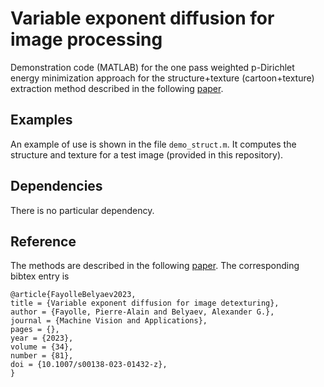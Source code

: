 # Variable exponent diffusion for image processing  
Demonstration code (MATLAB) for the one pass weighted p-Dirichlet energy minimization approach for the structure+texture (cartoon+texture) extraction method described in the following [paper](https://link.springer.com/article/10.1007/s00138-023-01432-z). 

## Examples 
An example of use is shown in the file ```demo_struct.m```. It computes the structure and texture for a test image (provided in this repository). 

## Dependencies 
There is no particular dependency. 

## Reference 
The methods are described in the following [paper](https://link.springer.com/article/10.1007/s00138-023-01432-z). The corresponding bibtex entry is
```
@article{FayolleBelyaev2023,
title = {Variable exponent diffusion for image detexturing},
author = {Fayolle, Pierre-Alain and Belyaev, Alexander G.},
journal = {Machine Vision and Applications},
pages = {},
year = {2023},
volume = {34},
number = {81},
doi = {10.1007/s00138-023-01432-z},
}
```